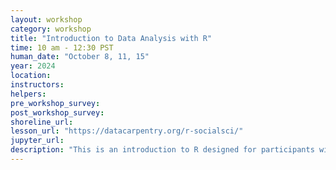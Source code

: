 ```yaml
---
layout: workshop
category: workshop
title: "Introduction to Data Analysis with R"
time: 10 am - 12:30 PST
human_date: "October 8, 11, 15"
year: 2024
location:
instructors:
helpers:
pre_workshop_survey:
post_workshop_survey:
shoreline_url:
lesson_url: "https://datacarpentry.org/r-socialsci/"
jupyter_url:
description: "This is an introduction to R designed for participants with no programming experience. The workshop will start with some basic information about R syntax, the RStudio interface, and move through how to import CSV files, the structure of data frames, how to deal with factors, how to add/remove rows and columns, how to calculate summary statistics from a data frame, and a brief introduction to plotting."
---
```

